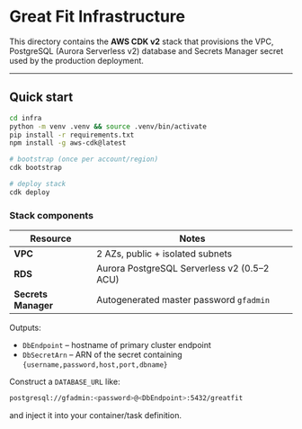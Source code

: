 # Great Fit Infrastructure

This directory contains the **AWS CDK v2** stack that provisions the VPC, PostgreSQL (Aurora Serverless v2) database and Secrets Manager secret used by the production deployment.

---

## Quick start

```bash
cd infra
python -m venv .venv && source .venv/bin/activate
pip install -r requirements.txt
npm install -g aws-cdk@latest

# bootstrap (once per account/region)
cdk bootstrap

# deploy stack
cdk deploy
```

### Stack components
| Resource | Notes |
|----------|-------|
| **VPC** | 2 AZs, public + isolated subnets |
| **RDS** | Aurora PostgreSQL Serverless v2 (0.5–2 ACU) |
| **Secrets Manager** | Autogenerated master password `gfadmin` |

Outputs:
* `DbEndpoint` – hostname of primary cluster endpoint
* `DbSecretArn` – ARN of the secret containing `{username,password,host,port,dbname}`

Construct a `DATABASE_URL` like:
```bash
postgresql://gfadmin:<password>@<DbEndpoint>:5432/greatfit
```
and inject it into your container/task definition.